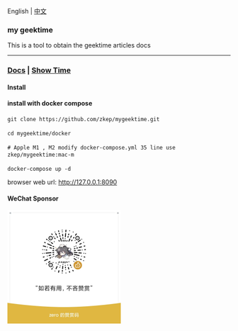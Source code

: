 English | [中文](./README.md)

### my geektime
This is a tool to obtain the geektime  articles docs

---

### [Docs](https://zkep.github.io/mygeektime/) | [Show Time](https://mygeektime.anyfun.tech)


#### Install

#### install with docker compose

```shell
git clone https://github.com/zkep/mygeektime.git

cd mygeektime/docker

# Apple M1 , M2 modify docker-compose.yml 35 line use zkep/mygeektime:mac-m

docker-compose up -d
```

browser web url:  http://127.0.0.1:8090


#### WeChat Sponsor

<picture>
  <img
    alt="sponsor"
    src="docs/images/sponsor.jpg"
    width="256px"
  />
</picture>


